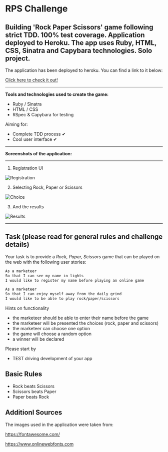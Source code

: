 # RPS Challenge #

Building 'Rock Paper Scissors' game following strict TDD. 100% test coverage. Application deployed to Heroku. The app uses Ruby, HTML, CSS, Sinatra and Capybara technologies. Solo project.
-------

The application has been deployed to heroku. You can find a link to it below:

[Click here to check it out!](https://rpschallenge.herokuapp.com/)

-------
**Tools and technologies used to create the game:**

* Ruby / Sinatra
* HTML / CSS
* RSpec & Capybara for testing

Aiming for:

* Complete TDD process ✔
* Cool user interface ✔

-----
**Screenshots of the application:**

-----

1. Registration UI

![Registration](readme_images/ui.png)

2. Selecting Rock, Paper or Scissors

![Choice](readme_images/user_choice.png)

3. And the results

![Results](readme_images/results.png)

-----
Task (please read for general rules and challenge details)
-----

Your task is to provide a _Rock, Paper, Scissors_ game that can be played on the web with the following user stories:

```sh
As a marketeer
So that I can see my name in lights
I would like to register my name before playing an online game

As a marketeer
So that I can enjoy myself away from the daily grind
I would like to be able to play rock/paper/scissors
```

Hints on functionality

- the marketeer should be able to enter their name before the game
- the marketeer will be presented the choices (rock, paper and scissors)
- the marketeer can choose one option
- the game will choose a random option
- a winner will be declared


Please start by

* TEST driving development of your app

## Basic Rules

- Rock beats Scissors
- Scissors beats Paper
- Paper beats Rock

## Additionl Sources

The images used in the application were taken from:

https://fontawesome.com/

https://www.onlinewebfonts.com

